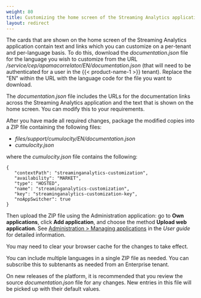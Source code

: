 ```yaml
---
weight: 80
title: Customizing the home screen of the Streaming Analytics application
layout: redirect
---
```


The cards that are shown on the home screen of the Streaming Analytics application contain text and links 
which you can customize on a per-tenant and per-language basis. To do this, download the *documentation.json* file 
for the language you wish to customize from the URL */service/cep/apamacorrelator/EN/documentation.json* 
(that will need to be authenticated for a user in the {{< product-name-1 >}} tenant). Replace the "EN" within the URL with the 
language code for the file you want to download. 

The *documentation.json* file includes the URLs for the documentation links across the Streaming Analytics application 
and the text that is shown on the home screen. You can modify this to your requirements.

After you have made all required changes, package the modified copies into a ZIP file containing the following files:

- *files/support/cumulocity/EN/documentation.json*
- *cumulocity.json*

where the *cumulocity.json* file contains the following:

```
{ 
   "contextPath": "streaminganalytics-customization", 
   "availability": "MARKET", 
   "type": "HOSTED", 
   "name": "streaminganalytics-customization", 
   "key": "streaminganalytics-customization-key", 
   "noAppSwitcher": true 
}
```

Then upload the ZIP file using the Administration application: go to **Own applications**, click **Add application**, and choose the method **Upload web application**. 
See [Administration > Managing applications](/users-guide/administration/#managing-applications) in the *User guide* for detailed information.

You may need to clear your browser cache for the changes to take effect. 

You can include multiple languages in a single ZIP file as needed. You can subscribe this to subtenants as needed from an Enterprise tenant.

On new releases of the platform, it is recommended that you review the source *documentation.json* file for any changes. 
New entries in this file will be picked up with their default values.